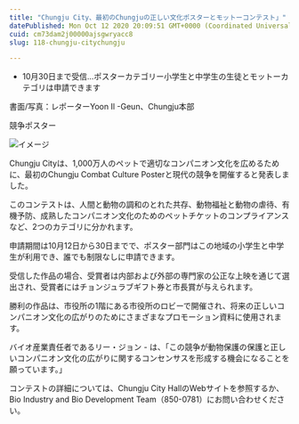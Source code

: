 ```yaml
---
title: "Chungju City、最初のChungjuの正しい文化ポスターとモットーコンテスト」"
datePublished: Mon Oct 12 2020 20:09:51 GMT+0000 (Coordinated Universal Time)
cuid: cm73dam2j00000ajsgwryacc8
slug: 118-chungju-citychungju

---
```



- 10月30日まで受信...ポスターカテゴリー小学生と中学生の生徒とモットーカテゴリは申請できます

書面/写真：レポーターYoon Il -Geun、Chungju本部

競争ポスター

![イメージ](https://cdn.hashnode.com/res/hashnode/image/upload/v1739452812737/ab9aae72-afae-4809-abd5-50c5fb459b9f.jpeg)

Chungju Cityは、1,000万人のペットで適切なコンパニオン文化を広めるために、最初のChungju Combat Culture Posterと現代の競争を開催すると発表しました。

このコンテストは、人間と動物の調和のとれた共存、動物福祉と動物の虐待、有機予防、成熟したコンパニオン文化のためのペットチケットのコンプライアンスなど、2つのカテゴリに分かれます。

申請期間は10月12日から30日までで、ポスター部門はこの地域の小学生と中学生が利用でき、誰でも制限なしに申請できます。

受信した作品の場合、受賞者は内部および外部の専門家の公正な上映を通じて選出され、受賞者にはチョンジュラブギフト券と市長賞が与えられます。

勝利の作品は、市役所の1階にある市役所のロビーで開催され、将来の正しいコンパニオン文化の広がりのためにさまざまなプロモーション資料に使用されます。

バイオ産業責任者であるリー・ジョン - は、「この競争が動物保護の保護と正しいコンパニオン文化の広がりに関するコンセンサスを形成する機会になることを願っています。」

コンテストの詳細については、Chungju City HallのWebサイトを参照するか、Bio Industry and Bio Development Team（850-0781）にお問い合わせください。